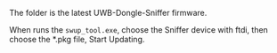 The folder is the latest UWB-Dongle-Sniffer firmware.

When runs the `swup_tool.exe`, choose the Sniffer device with ftdi, then choose the *.pkg file, Start Updating.